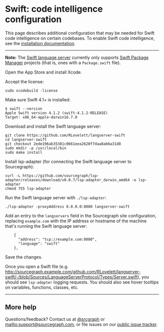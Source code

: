 # Swift: code intelligence configuration

This page describes additional configuration that may be needed for Swift code intelligence on certain codebases. To enable Swift code intelligence, see the [installation documentation](/extensions/language_servers/install).

---

**Note:** The [Swift language server](https://github.com/RLovelett/langserver-swift) currently only supports [Swift Package Manager](https://swift.org/package-manager/) projects (that is, ones with a `Package.swift` file).

Open the App Store and install Xcode.

Accept the license:

```
sudo xcodebuild -license
```

Make sure Swift 4.1+ is installed:

```
$ swift --version
Apple Swift version 4.1.2 (swift-4.1.2-RELEASE)
Target: x86_64-apple-darwin16.7.0
```

Download and install the Swift language server:

```
git clone https://github.com/RLovelett/langserver-swift
cd langserver-swift
git checkout 2ede196ab35381c0661eea2620f7daa8ab6a31d8
sudo mkdir -p /usr/local/bin
sudo make install
```

Install lsp-adapter (for connecting the Swift language server to Sourcegraph):

```
curl -L https://github.com/sourcegraph/lsp-adapter/releases/download/v0.0.7/lsp-adapter_darwin_amd64 -o lsp-adapter
chmod 755 lsp-adapter
```

Run the Swift language server with `./lsp-adapter`:

```
./lsp-adapter -proxyAddress 0.0.0.0:8080 langserver-swift
```

Add an entry to the `langservers` field in the Sourcegraph site configuration, replacing `example.com` with the IP address or hostname of the machine that's running the Swift language server:

```
    {
      "address": "tcp://example.com:8080",
      "language": "swift"
    },
```

Save the changes.

Once you open a Swift file (e.g. http://sourcegraph.example.com/github.com/RLovelett/langserver-swift/-/blob/Sources/LanguageServerProtocol/Types/Server.swift), you should see `lsp-adapter` logging requests. You should also see hover tooltips on variables, functions, classes, etc.

---

## More help

Questions/feedback? Contact us at [@srcgraph](https://twitter.com/srcgraph) or <mailto:support@sourcegraph.com>, or file issues on our [public issue tracker](https://github.com/sourcegraph/issues/issues).
